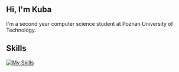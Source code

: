 ## Hi, I'm Kuba
I'm a second year computer science student at Poznan University of Technology.

## Skills
[![My Skills](https://skills.thijs.gg/icons?i=python,django,docker,git,cpp)](https://github.com/KubaBir)
